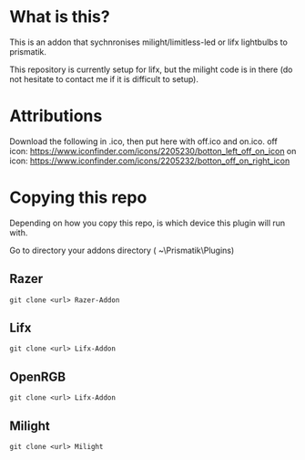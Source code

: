 # What is this?
This is an addon that sychnronises milight/limitless-led or lifx lightbulbs to prismatik. 

This repository is currently setup for lifx, but the milight code is in there (do not hesitate to contact me if it is difficult to setup). 

# Attributions
Download the following in .ico, then put here with off.ico and on.ico.
off icon: https://www.iconfinder.com/icons/2205230/botton_left_off_on_icon
on icon: https://www.iconfinder.com/icons/2205232/botton_off_on_right_icon 

# Copying this repo
Depending on how you copy this repo, is which device this plugin will run with.

Go to directory your addons directory ( ~\Prismatik\Plugins)

## Razer
`git clone <url> Razer-Addon`
## Lifx
`git clone <url> Lifx-Addon`
## OpenRGB
`git clone <url> Lifx-Addon`
## Milight
`git clone <url> Milight`
